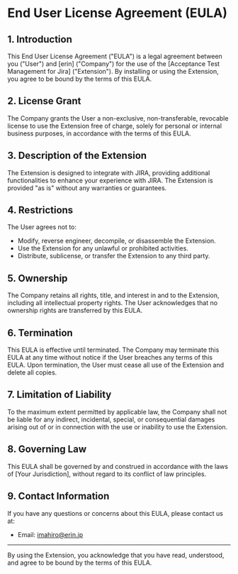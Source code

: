 # End User License Agreement (EULA)

## 1. Introduction

This End User License Agreement ("EULA") is a legal agreement between you ("User") and [erin] ("Company") for the use of the [Acceptance Test Management for Jira] ("Extension"). By installing or using the Extension, you agree to be bound by the terms of this EULA.

## 2. License Grant

The Company grants the User a non-exclusive, non-transferable, revocable license to use the Extension free of charge, solely for personal or internal business purposes, in accordance with the terms of this EULA.

## 3. Description of the Extension

The Extension is designed to integrate with JIRA, providing additional functionalities to enhance your experience with JIRA. The Extension is provided "as is" without any warranties or guarantees.

## 4. Restrictions

The User agrees not to:

- Modify, reverse engineer, decompile, or disassemble the Extension.
- Use the Extension for any unlawful or prohibited activities.
- Distribute, sublicense, or transfer the Extension to any third party.

## 5. Ownership

The Company retains all rights, title, and interest in and to the Extension, including all intellectual property rights. The User acknowledges that no ownership rights are transferred by this EULA.

## 6. Termination

This EULA is effective until terminated. The Company may terminate this EULA at any time without notice if the User breaches any terms of this EULA. Upon termination, the User must cease all use of the Extension and delete all copies.

## 7. Limitation of Liability

To the maximum extent permitted by applicable law, the Company shall not be liable for any indirect, incidental, special, or consequential damages arising out of or in connection with the use or inability to use the Extension.

## 8. Governing Law

This EULA shall be governed by and construed in accordance with the laws of [Your Jurisdiction], without regard to its conflict of law principles.

## 9. Contact Information

If you have any questions or concerns about this EULA, please contact us at:

- Email: imahiro@erin.jp

---

By using the Extension, you acknowledge that you have read, understood, and agree to be bound by the terms of this EULA.
